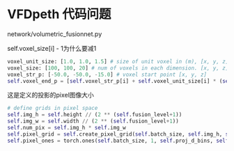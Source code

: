 # VFDpeth 代码问题

network/volumetric_fusionnet.py



self.voxel_size[i] - 1为什么要减1

```python
voxel_unit_size: [1.0, 1.0, 1.5] # size of unit voxel in (m), [x, y, z]
voxel_size: [100, 100, 20] # num of voxels in each dimension. [x, y, z]
voxel_str_p: [-50.0, -50.0, -15.0] # voxel start point [x, y, z]
self.voxel_end_p = [self.voxel_str_p[i] + self.voxel_unit_size[i] * (self.voxel_size[i] - 1) for i in range(3)]
```



这是定义的投影的pixel图像大小

```python
# define grids in pixel space
self.img_h = self.height // (2 ** (self.fusion_level+1))
self.img_w = self.width // (2 ** (self.fusion_level+1))
self.num_pix = self.img_h * self.img_w
self.pixel_grid = self.create_pixel_grid(self.batch_size, self.img_h, self.img_w)
self.pixel_ones = torch.ones(self.batch_size, 1, self.proj_d_bins, self.num_pix)
```

